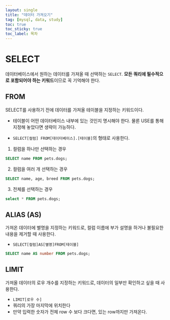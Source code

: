```yaml
---
layout: single
title: "데이터 가져오기"
tag: [mysql, data, study]
toc: true
toc_sticky: true
toc_label: 목차
---
```




# SELECT

데이터베이스에서 원하는 데이터를 가져올 때 선택하는 `SELECT`. **모든 쿼리에 필수적으로 포함되어야 하는 키워드**이므로 꼭 기억해야 한다.



## FROM

SELECT를 사용하기 전에 데이터를 가져올 테이블을 지정하는 키워드이다. 

- 테이블이 어떤 데이터베이스 내부에 있는 것인지 명시해야 한다. 물론 USE를 통해 지정해 놓았다면 생략이 가능하다.

- `SELECT[컬럼] FROM[데이터베이스].[테이블]`의 형태로 사용한다.



1. 컬럼을 하나만 선택하는 경우

```sql
SELECT name FROM pets.dogs;
```

2. 컬럼을 여러 개 선택하는 경우

```sql
SELECT name, age, breed FROM pets.dogs;
```

3. 전체를 선택하는 경우

```sql
select * FROM pets.dogs;
```



## ALIAS (AS)

가져온 데이터에 별명을 지정하는 키워드로, 컬럼 이름에 부가 설명을 하거나 불필요한 내용을 제거할 때 사용한다.

- `SELECT[컬럼]AS[별명]FROM[테이블]`

```sql
SELECT name AS number FROM pets.dogs;

```



## LIMIT

가져올 데이터의 로우 개수를 지정하는 키워드로, 데이터의 일부만 확인하고 싶을 때 사용한다. 

- `LIMIT[로우 수]`
- 쿼리의 가장 마지막에 위치한다
- 만약 입력한 숫자가 전체 row 수 보다 크다면, 있는 row까지만 가져온다.

